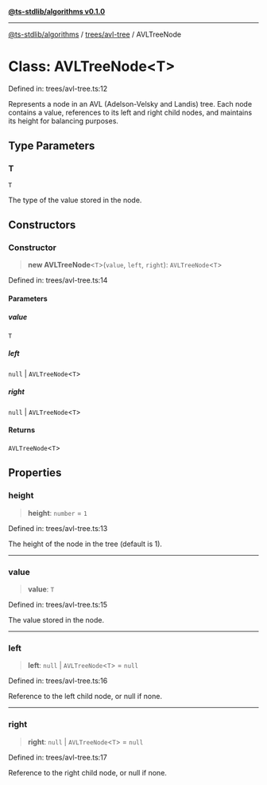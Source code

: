 [**@ts-stdlib/algorithms v0.1.0**](../../../README.md)

***

[@ts-stdlib/algorithms](../../../README.md) / [trees/avl-tree](../README.md) / AVLTreeNode

# Class: AVLTreeNode\<T\>

Defined in: trees/avl-tree.ts:12

Represents a node in an AVL (Adelson-Velsky and Landis) tree.
Each node contains a value, references to its left and right child nodes,
and maintains its height for balancing purposes.

## Type Parameters

### T

`T`

The type of the value stored in the node.

## Constructors

### Constructor

> **new AVLTreeNode**\<`T`\>(`value`, `left`, `right`): `AVLTreeNode`\<`T`\>

Defined in: trees/avl-tree.ts:14

#### Parameters

##### value

`T`

##### left

`null` | `AVLTreeNode`\<`T`\>

##### right

`null` | `AVLTreeNode`\<`T`\>

#### Returns

`AVLTreeNode`\<`T`\>

## Properties

### height

> **height**: `number` = `1`

Defined in: trees/avl-tree.ts:13

The height of the node in the tree (default is 1).

***

### value

> **value**: `T`

Defined in: trees/avl-tree.ts:15

The value stored in the node.

***

### left

> **left**: `null` \| `AVLTreeNode`\<`T`\> = `null`

Defined in: trees/avl-tree.ts:16

Reference to the left child node, or null if none.

***

### right

> **right**: `null` \| `AVLTreeNode`\<`T`\> = `null`

Defined in: trees/avl-tree.ts:17

Reference to the right child node, or null if none.
